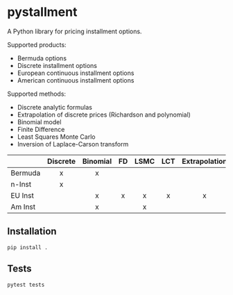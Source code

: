 # pystallment
A Python library for pricing installment options.

Supported products:
* Bermuda options
* Discrete installment options
* European continuous installment options 
* American continuous installment options

Supported methods:
* Discrete analytic formulas
* Extrapolation of discrete prices (Richardson and polynomial)
* Binomial model
* Finite Difference
* Least Squares Monte Carlo
* Inversion of Laplace-Carson transform

|          |  Discrete  | Binomial |  FD  |  LSMC  | LCT | Extrapolation |
|:---------|:----------:|:--------:|:----:|:------:|:---:|:-------------:|
| Bermuda  |     x      |    x     |      |        |     |               |
| n-Inst   |     x      |          |      |        |     |               |
| EU Inst  |            |   x      |  x   |   x    |  x  |       x       |
|  Am Inst |            |      x   |      |   x    |     |               |


## Installation
`pip install .`

## Tests
`pytest tests`
